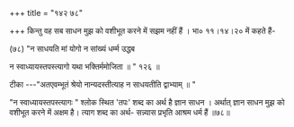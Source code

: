 +++
title = "१४२ ७८"

+++
किन्तु वह सब साधन मुझ को वशीभूत करने में सझम नहीं हैं । भा० ११।१४।२० में कहते हैं- 

(७८) "न साधयति मां योगो न सांख्यं धर्म्म उद्धब 

न स्वाध्यायस्तपस्त्यागो यथा भक्तिर्ममोजिता ॥ " १२६ ॥ 

टीका ---"अतएवम्भूतं श्रेयो नान्यदस्तीत्याह न साधयतीति द्वाभ्याम् ॥ " 

"न स्वाध्यायस्तपस्त्यागः " श्लोक स्थित 'तपः' शब्द का अर्थ है ज्ञान साधन । अर्थात् ज्ञान साधन मुझ को वशीभूत करने में अक्षम है। त्याग शब्द का अर्थ- सन्न्यास प्रभृति आश्रम धर्म हैं ॥७८॥ 
